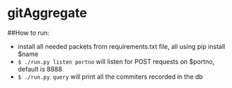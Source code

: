 gitAggregate
============

##How to run:

* install all needed packets from requirements.txt file, all using pip install $name
* `$ ./run.py listen portno` will listen for POST requests on $portno, default is 8888
* `$ ./run.py query` will print all the commiters recorded in the db

